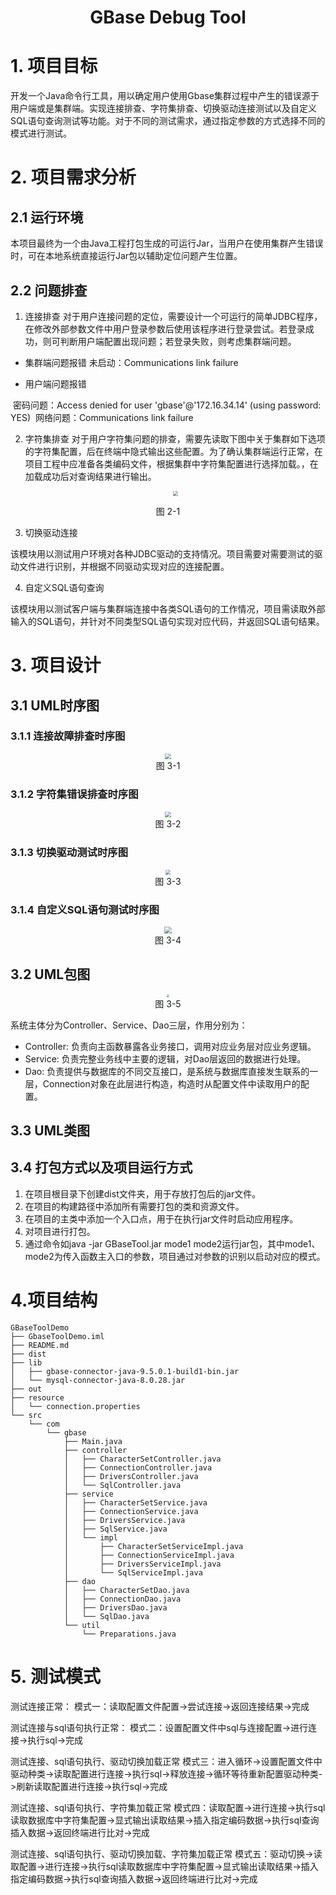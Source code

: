 <div style="text-align: center;"><h1>GBase Debug Tool</h1></div>

# 1. 项目目标

​		开发一个Java命令行工具，用以确定用户使用Gbase集群过程中产生的错误源于用户端或是集群端。实现连接排查、字符集排查、切换驱动连接测试以及自定义SQL语句查询测试等功能。对于不同的测试需求，通过指定参数的方式选择不同的模式进行测试。

# 2. 项目需求分析

## 2.1 运行环境

​		本项目最终为一个由Java工程打包生成的可运行Jar，当用户在使用集群产生错误时，可在本地系统直接运行Jar包以辅助定位问题产生位置。

## 2.2 问题排查

1. 连接排查
   	对于用户连接问题的定位，需要设计一个可运行的简单JDBC程序，在修改外部参数文件中用户登录参数后使用该程序进行登录尝试。若登录成功，则可判断用户端配置出现问题；若登录失败，则考虑集群端问题。

- 集群端问题报错
  未启动：Communications link failure

- 用户端问题报错

​		密码问题：Access denied for user 'gbase'@'172.16.34.14' (using password: YES)
​		网络问题：Communications link failure

2. 字符集排查
   	对于用户字符集问题的排查，需要先读取下图中关于集群如下选项的字符集配置，后在终端中隐式输出这些配置。为了确认集群端运行正常，在项目工程中应准备各类编码文件，根据集群中字符集配置进行选择加载。，在加载成功后对查询结果进行输出。

   <center><img src = "https://cdn.jsdelivr.net/gh/CarrotHuhh/Pics@main/img/%E6%88%AA%E5%B1%8F2023-05-12%2014.19.58.jpg" style="zoom:50%"/></center>

<div style="text-align: center;">图 2-1</div>

3. 切换驱动连接

  ​		该模块用以测试用户环境对各种JDBC驱动的支持情况。项目需要对需要测试的驱动文件进行识别，并根据不同驱动实现对应的连接配置。

4. 自定义SQL语句查询

  ​		该模块用以测试客户端与集群端连接中各类SQL语句的工作情况，项目需读取外部输入的SQL语句，并针对不同类型SQL语句实现对应代码，并返回SQL语句结果。

# 3. 项目设计

## 3.1 UML时序图

### 3.1.1 连接故障排查时序图

<center><img src="https://cdn.jsdelivr.net/gh/CarrotHuhh/Pics@main/img/%E5%BE%AE%E4%BF%A1%E6%89%AB%E6%8F%8F%E4%BA%8C%E7%BB%B4%E7%A0%81%E6%94%AF%E4%BB%98%E6%97%B6%E5%BA%8F%E5%9B%BE-%E5%AF%BC%E5%87%BA.png" style="zoom:60%"/></center>
<div style="text-align: center;">图 3-1</div>

### 3.1.2 字符集错误排查时序图

<center><img src="https://cdn.jsdelivr.net/gh/CarrotHuhh/Pics@main/img/%E5%BE%AE%E4%BF%A1%E6%89%AB%E6%8F%8F%E4%BA%8C%E7%BB%B4%E7%A0%81%E6%94%AF%E4%BB%98%E6%97%B6%E5%BA%8F%E5%9B%BE.png" style="zoom:60%"/></center>
<div style="text-align: center;">图 3-2</div>

### 3.1.3 切换驱动测试时序图

<center><img src="https://cdn.jsdelivr.net/gh/CarrotHuhh/Pics@main/img/3751684133438_.pic-20230515145305560.jpg" style="zoom:50%"/></center>
<div style="text-align: center;">图 3-3</div>

### 3.1.4 自定义SQL语句测试时序图

<center><img src="https://cdn.jsdelivr.net/gh/CarrotHuhh/Pics@main/img/3771684134647_.pic.jpg" style="zoom:70%"/></center>
<div style="text-align: center;">图 3-4</div>

## 3.2 UML包图

<center><img src="https://cdn.jsdelivr.net/gh/CarrotHuhh/Pics@main/img/0.png" style="zoom:30%"/></center>
<div style="text-align: center;">图 3-5</div>

系统主体分为Controller、Service、Dao三层，作用分别为：

- Controller: 负责向主函数暴露各业务接口，调用对应业务层对应业务逻辑。
- Service: 负责完整业务线中主要的逻辑，对Dao层返回的数据进行处理。
- Dao: 负责提供与数据库的不同交互接口，是系统与数据库直接发生联系的一层，Connection对象在此层进行构造，构造时从配置文件中读取用户的配置。



## 3.3 UML类图



## 3.4 打包方式以及项目运行方式

1) 在项目根目录下创建dist文件夹，用于存放打包后的jar文件。
2) 在项目的构建路径中添加所有需要打包的类和资源文件。
3) 在项目的主类中添加一个入口点，用于在执行jar文件时启动应用程序。
4) 对项目进行打包。
5) 通过命令如java -jar GBaseTool.jar mode1 mode2运行jar包，其中mode1、mode2为传入函数主入口的参数，项目通过对参数的识别以启动对应的模式。

# 4.项目结构

```
GBaseToolDemo
├── GbaseToolDemo.iml
├── README.md
├── dist
├── lib
│   ├── gbase-connector-java-9.5.0.1-build1-bin.jar
│   └── mysql-connector-java-8.0.28.jar
├── out
├── resource
│   └── connection.properties
└── src
    └── com
        └── gbase
            ├── Main.java
            ├── controller
            │   ├── CharacterSetController.java
            │   ├── ConnectionController.java
            │   ├── DriversController.java
            │   └── SqlController.java
            ├── service
            │   ├── CharacterSetService.java
            │   ├── ConnectionService.java
            │   ├── DriversService.java
            │   ├── SqlService.java
            │   └── impl
            │       ├── CharacterSetServiceImpl.java
            │       ├── ConnectionServiceImpl.java
            │       ├── DriversServiceImpl.java
            │       └── SqlServiceImpl.java
            ├── dao
            │   ├── CharacterSetDao.java
            │   ├── ConnectionDao.java
            │   ├── DriversDao.java
            │   └── SqlDao.java
            └── util
                └── Preparations.java
```

# 5. 测试模式

测试连接正常：
	模式一：读取配置文件配置->尝试连接->返回连接结果->完成


测试连接与sql语句执行正常：
	模式二：设置配置文件中sql与连接配置->进行连接->执行sql->完成

测试连接、sql语句执行、驱动切换加载正常
	模式三：进入循环->设置配置文件中驱动种类->读取配置进行连接->执行sql->释放连接->循环等待重新配置驱动种类->刷新读取配置进行连接->执行sql->完成

测试连接、sql语句执行、字符集加载正常
	模式四：读取配置->进行连接->执行sql读取数据库中字符集配置->显式输出读取结果->插入指定编码数据->执行sql查询插入数据->返回终端进行比对->完成

测试连接、sql语句执行、驱动切换加载、字符集加载正常
	模式五：驱动切换->读取配置->进行连接->执行sql读取数据库中字符集配置->显式输出读取结果->插入指定编码数据->执行sql查询插入数据->返回终端进行比对->完成
